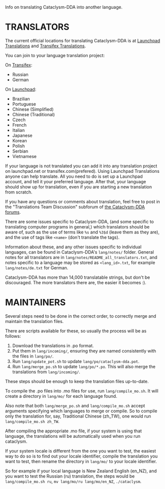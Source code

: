 Info on translating Cataclysm-DDA into another language.


TRANSLATORS
===========

The current official locations for translating Cataclysm-DDA is at
[Launchpad Translations](https://translations.launchpad.net/cdda) and [Transifex Translations](https://www.transifex.com/projects/p/cataclysm-dda).

You can join to your language translation project:

On [Transifex](https://www.transifex.com/projects/p/cataclysm-dda/):
* Russian
* German

On [Launchpad](https://translations.launchpad.net/cdda):
* Brazilian
* Portuguese
* Chinese (Simplified)
* Chinese (Traditional)
* Czech
* French
* Italian
* Japanese
* Korean
* Polish
* Serbian
* Vietnamese

If your language is not translated you can add it into any translation project on launchpad.net or transifex.com(prefered).
Using Launchpad Translations anyone can help translate.
All you need to do is set up a Launchpad account,
and tell it your preferred language.
After that, your language should show up for translation,
even if you are starting a new translation from scratch.

If you have any questions or comments about translation,
feel free to post in the "Translations Team Discussion" subforum of
[the Cataclysm-DDA forums](http://smf.cataclysmdda.com/).

There are some issues specific to Cataclysm-DDA,
(and some specific to translating computer programs in general,)
which translators should be aware of,
such as the use of terms like `%s` and `%3$d` (leave them as they are),
and the use of tags like `<name>` (don't translate the tags).

Information about these,
and any other issues specific to individual languages,
can be found in Cataclysm-DDA's `lang/notes/` folder.
General notes for all translators are in
`lang/notes/README_all_translators.txt`,
and notes specific to a language may be stored as `<lang_id>.txt`,
for example `lang/notes/de.txt` for German.

Cataclysm-DDA has more than 14,000 translatable strings,
but don't be discouraged.
The more translators there are,
the easier it becomes :).


MAINTAINERS
===========

Several steps need to be done in the correct order,
to correctly merge and maintain the translation files.

There are scripts available for these,
so usually the process will be as follows:

1. Download the translations in .po format.
2. Put them in `lang/incoming/`,
   ensuring they are named consistently with the files in `lang/po/`.
3. Run `lang/update_pot.sh` to update `lang/po/cataclysm-dda.pot`.
4. Run `lang/merge_po.sh` to update `lang/po/*.po`.
   This will also merge the translations from `lang/incoming/`.

These steps should be enough to keep the translation files up-to-date.

To compile the .po files into .mo files for use,
run `lang/compile_mo.sh`.
It will create a directory in `lang/mo/` for each language found.

Also note that both `lang/merge_po.sh` and `lang/compile_mo.sh`
accept arguments specifying which languages to merge or compile.
So to compile only the translation for, say, Traditional Chinese (zh_TW),
one would run `lang/compile_mo.sh zh_TW`.

After compiling the appropriate .mo file,
if your system is using that language,
the translations will be automatically used when you run cataclysm.

If your system locale is different from the one you want to test,
the easiest way to do so is to find out your locale identifier,
compile the translation you want to test,
then rename the directory in `lang/mo/` to your locale identifier.

So for example if your local language is New Zealand English (en_NZ),
and you want to test the Russian (ru) translation,
the steps would be `lang/compile_mo.sh ru`,
`mv lang/mo/ru lang/mo/en_NZ`,
`./cataclysm`.
